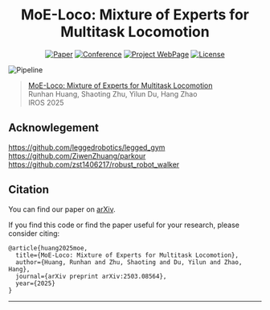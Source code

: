 <!-- <a href=https://arxiv.org/abs/2503.08564><img src='https://img.shields.io/badge/arXiv-2402.00752-b31b1b.svg'></a> <a href='https://immortalco.github.io/Instruct-4D-to-4D/'><img src='https://img.shields.io/badge/Project-Page-Green'></a>  -->

<div align="center">

# MoE-Loco: Mixture of Experts for Multitask Locomotion

[![Paper](https://img.shields.io/badge/arXiv-2503.08564-brightgreen)](https://arxiv.org/abs/2503.08564) [![Conference](https://img.shields.io/badge/IROS-2025-blue)](https://www.iros25.org/) [![Project WebPage](https://img.shields.io/badge/Project-webpage-%23fc4d5d)](https://moe-loco.github.io/) [![License](https://img.shields.io/badge/License-MIT-yellow.svg)](https://opensource.org/licenses/MIT)

</div>

![Pipeline](./assets/teaser.png)
> [MoE-Loco: Mixture of Experts for Multitask Locomotion](https://arxiv.org/abs/2503.08564) \
> Runhan Huang, Shaoting Zhu, Yilun Du, Hang Zhao \
> IROS 2025

## Acknowlegement
https://github.com/leggedrobotics/legged_gym<br>
https://github.com/ZiwenZhuang/parkour
https://github.com/zst1406217/robust_robot_walker

## Citation

You can find our paper on [arXiv](https://arxiv.org/abs/2503.08564).

If you find this code or find the paper useful for your research, please consider citing:

```
@article{huang2025moe,
  title={MoE-Loco: Mixture of Experts for Multitask Locomotion},
  author={Huang, Runhan and Zhu, Shaoting and Du, Yilun and Zhao, Hang},
  journal={arXiv preprint arXiv:2503.08564},
  year={2025}
}
```

---
